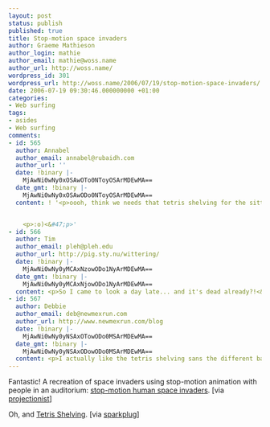 ```yaml
---
layout: post
status: publish
published: true
title: Stop-motion space invaders
author: Graeme Mathieson
author_login: mathie
author_email: mathie@woss.name
author_url: http://woss.name/
wordpress_id: 301
wordpress_url: http://woss.name/2006/07/19/stop-motion-space-invaders/
date: 2006-07-19 09:30:46.000000000 +01:00
categories:
- Web surfing
tags:
- asides
- Web surfing
comments:
- id: 565
  author: Annabel
  author_email: annabel@rubaidh.com
  author_url: ''
  date: !binary |-
    MjAwNi0wNy0xOSAwOTo0NToyOSArMDEwMA==
  date_gmt: !binary |-
    MjAwNi0wNy0xOSAwODo0NToyOSArMDEwMA==
  content: ! '<p>oooh, think we needs that tetris shelving for the sitting room!!<&#47;p>


    <p>:o)<&#47;p>'
- id: 566
  author: Tim
  author_email: pleh@pleh.edu
  author_url: http://pig.sty.nu/wittering/
  date: !binary |-
    MjAwNi0wNy0yMCAxNzowODo1NyArMDEwMA==
  date_gmt: !binary |-
    MjAwNi0wNy0yMCAxNjowODo1NyArMDEwMA==
  content: <p>So I came to look a day late... and it's dead already?!<&#47;p>
- id: 567
  author: Debbie
  author_email: deb@newmexrun.com
  author_url: http://www.newmexrun.com/blog
  date: !binary |-
    MjAwNi0wNy0yNSAxOTowODo0MSArMDEwMA==
  date_gmt: !binary |-
    MjAwNi0wNy0yNSAxODowODo0MSArMDEwMA==
  content: <p>I actually like the tetris shelving sans the different background colors.<&#47;p>
---
```

Fantastic!  A recreation of space invaders using stop-motion animation with people in an auditorium: [stop-motion human space invaders](http:&#47;&#47;www.pistolwimp.com&#47;media&#47;48474).  [via [projectionist](http:&#47;&#47;project.ioni.st&#47;)]

Oh, and [Tetris Shelving](http:&#47;&#47;bravespacedesign.com&#47;product_tetris_flat.php).  [via [sparkplug](http:&#47;&#47;www.firewheeldesign.com&#47;sparkplug&#47;)]
